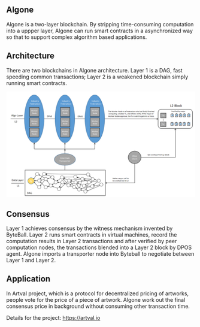 ## Algone

Algone is a two-layer blockchain. By stripping time-consuming computation into a uppper layer, Algone can run smart contracts in a asynchronized way so that to support complex algorithm based applications.


## Architecture
There are two blockchains in Algone architecture. Layer 1 is a DAG, fast speeding common transactions; Layer 2 is a weakened blockchain simply running smart contracts.

![Algone Arch](AlgoneArch.png)

## Consensus
Layer 1 achieves consensus by the witness mechanism invented by ByteBall. Layer 2 runs smart contracts in virtual machines, record the computation results in Layer 2 transactions and after verified by peer computation nodes, the transactions blended into a Layer 2 block by DPOS agent. Algone imports a transporter node into Byteball to negotiate between Layer 1 and Layer 2. 

## Application
In Artval project, which is a protocol for decentralized pricing of artworks, people vote for the price of a piece of artwork. Algone work out the final consensus price in background without consuming other transaction time.

Details for the project: https://artval.io

